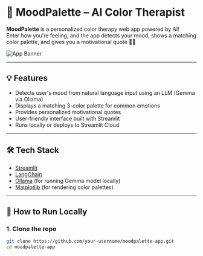 # 🎨 MoodPalette – AI Color Therapist

**MoodPalette** is a personalized color therapy web app powered by AI!  
Enter how you're feeling, and the app detects your mood, shows a matching color palette, and gives you a motivational quote 💬💖

![App Banner]([https://i.imgur.com/YOUR_IMAGE_LINK.png](https://www.google.com/search?newwindow=1&sca_esv=dde00597a35db47c&rlz=1C1CHBF_en-GBSA1091SA1091&sxsrf=AE3TifNnrbgqDqKK_i216oDNdhUpqpS-DA:1750149141534&q=color+therapist&udm=2&fbs=AIIjpHxU7SXXniUZfeShr2fp4giZ1Y6MJ25_tmWITc7uy4KIemkjk18Cn72Gp24fGkjjh6xc8y8oU3IJovU34XDyOFvEl9PQhCX-bXyx8AzQGU_JUmd7tO0Sp0t0qHqXwx4ZXWZ46FMJ_5qOlBWL317zdnko09c3cS91eOWyqKC8pqNi-T4DhtjV8zWXL8UGIxO7yEoZ63L3KD6mXO4QEFSbHyfGyMpJqQ&sa=X&ved=2ahUKEwjX9YnPhfiNAxU9TWwGHSgCEFsQtKgLegQIFhAB&biw=1536&bih=730&dpr=1.25#vhid=C677rnL-c-bwGM&vssid=mosaic))  

---

## 💡 Features

- Detects user's mood from natural language input using an LLM (Gemma via Ollama)
- Displays a matching 3-color palette for common emotions
- Provides personalized motivational quotes
- User-friendly interface built with Streamlit
- Runs locally or deploys to Streamlit Cloud

---

## 🛠️ Tech Stack

- [Streamlit](https://streamlit.io/)
- [LangChain](https://www.langchain.com/)
- [Ollama](https://ollama.com/) (for running Gemma model locally)
- [Matplotlib](https://matplotlib.org/) (for rendering color palettes)

---

## 🚀 How to Run Locally

### 1. Clone the repo
```bash
git clone https://github.com/your-username/moodpalette-app.git
cd moodpalette-app
